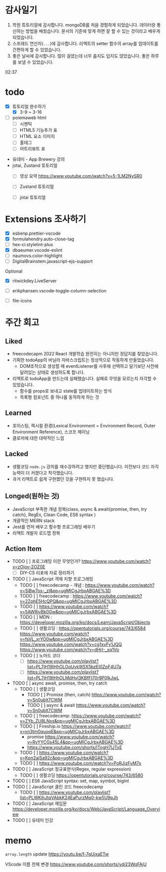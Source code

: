# 감사일기

1. 학원 튜토리얼에 감사합니다. mongoDB를 처음 경험하게 되었습니다. 데이터랑 통신하는 방법을 배웠습니다. 문서의 기준에 맞게 하면 잘 할 수 있는 것이라고 배우게 되었습니다.
2. 스프레드 연산자(`...`)에 감사합니다. 리액트의 setter 함수의 array를 업데이트를 간편하게 할 수 있었습니다.
3. 좋은 날씨에 감사합니다. 많이 걸었는데 너무 춥지도 덥지도 않았습니다. 좋은 하루를 보낼 수 있었습니다.

02:37

# todo

- [x] 튜토리얼 완수하기
    - [x] 3-9 ~ 3-16
- [ ] poiemaweb html
    - [ ] 시멘틱
    - [ ] HTML5 기능추가 표
    - [ ] HTML 요소 이미지
    - [ ] 홀태그
    - [ ] 어트리뷰트 표
- 유데미 - App Brewery 강의
- jotai, Zustand 튜토리얼
    - [ ] 영상 요약 https://www.youtube.com/watch?v=5-1LM2NySR0
    - [ ] Zustand 튜토리얼
    - [ ] jotai 튜토리얼


# Extensions 조사하기

- [x] esbenp.prettier-vscode
- [x] formulahendry.auto-close-tag
- [ ] hex-ci.stylelint-plus
- [x] dbaeumer.vscode-eslint
- [ ] naumovs.color-highlight
- [ ] DigitalBrainstem.javascript-ejs-support

Optional

- [x] ritwickdey.LiveServer
- [ ] erikphansen.vscode-toggle-column-selection
- [ ] file-icons


# 주간 회고

## Liked
- freecodecapm 2022 React 개발학습 완전히는 아니지만 정답지를 찾았습니다.
- 기획한 todoApp의 바닐라 자바스크립트는 정상적으로 작동하게 만들었습니다.
    - DOM조작으로 생성할 때 eventListener를 사후에 선택하고 달기보단 사전에 달려있는 상태로 생성하도록 합니다.
- 리액트로 todoApp을 만드는데 실패했습니다. 실패로 무엇을 모르는지 자각할 수 있었습니다.
    - 함수를 props로 보내고 state를 업데이트하는 방식
    - 목록형 컴포넌트 중 하나를 동작하게 하는 것

## Learned
- 호이스팅, 렉시컬 환경(Lexical Environment = Environment Record, Outer Environment Reference), 스코프 체이닝
- 클로저에 대한 대략적인 느낌

## Lacked
- 생활코딩 `node.js` 강의를 재수강하려고 했지만 중단했습니다. 이전보다 코드 자각 능력이 더 커졌다고 착각했습니다.
- 과거 리액트로 쉽게 구현했던 것을 구현하지 못 했습니다.

## Longed(원하는 것)
- JavaScript 부족한 개념 정복(class, async & await{promise, then, try catch}, RegEx, Clean Code, ES6 syntax )
- 개괄적인 MERN stack
- Jest를 먼저 배우고 함수형 프로그래밍 배우기
- 리액트 개발자 로드맵 정복

## Action Item
- TODO [ ] 프로그래밍 이란 무엇인가? https://www.youtube.com/watch?v=zOjov-2OZ0E
    - [ ] DIY-CS 리포에 자료 정리하기
- TODO [ ] JavaScript 객체 지향 프로그래밍
    - TODO [ ] freecodecamp - 개념 : https://www.youtube.com/watch?v=SiBw7os-_zI&pp=ugMICgJrbxABGAE%3D
    - TODO [ ] freecodecamp : https://www.youtube.com/watch?v=2ZphE5HcQPQ&pp=ugMICgJrbxABGAE%3D
    - TODO [ ] https://www.youtube.com/watch?v=5AWRivBk0Gw&pp=ugMICgJrbxABGAE%3D
    - TODO [ ] MDN : https://developer.mozilla.org/ko/docs/Learn/JavaScript/Objects
    - TODO [ ] 생활코딩 : https://opentutorials.org/course/743/6584
    https://www.youtube.com/watch?v=fsVL_xrYO0w&pp=ugMICgJrbxABGAE%3D
    https://www.youtube.com/watch?v=cg1xvFy1JQQ
    https://www.youtube.com/watch?v=dHrI-_xq1Vo
    - TODO [ ] 노마드 코더
        - [ ] https://www.youtube.com/playlist?list=PL7jH19IHhOLOoUvk9lSX5bzEI0ZpF4U7a
        - [ ] https://www.youtube.com/playlist?list=PL7jH19IHhOLMdHvl3KBfFI70r9P0lkJwL
- TODO [ ] async await, promise, then, try catch
    - TODO [ ] 생활코딩
        - TODO [ ] Promise (then, catch) https://www.youtube.com/watch?v=Sn0ublt7CWM
        - TODO [ ] async & await https://www.youtube.com/watch?v=Sn0ublt7CWM
    - TODO [ ] freecodecamp: https://www.youtube.com/watch?v=ZYb_ZU8LNxs&pp=ugMICgJrbxABGAE%3D
    - TODO [ ] Fireship.io https://www.youtube.com/watch?v=vn3tm0quoqE&pp=ugMICgJrbxABGAE%3D
        - promise https://www.youtube.com/watch?v=RvYYCGs45L4&pp=ugMICgJrbxABGAE%3D
        - https://www.youtube.com/shorts/ITogH7lJTyE
    - TODO [ ] https://www.youtube.com/watch?v=Kpn2ajSa92c&pp=ugMICgJrbxABGAE%3D
    - TODO [ ] https://www.youtube.com/watch?v=PoRJizFvM7s
- TODO [ ] JavaScript 정규표현식(Regex, regular expression)
    - TODO [ ] 생활코딩 https://opentutorials.org/course/743/6580
- TODO [ ] ES6 JavaScript syntax: set, map, symbol, bigint
- TODO [ ] JavaScript 클린 코드 freecodecamp
    - TODO [ ] https://www.youtube.com/playlist?list=PLWKjhJtqVAbkK24EaPurzMq0-kw5U9pJh
- TODO [ ] JavaScript 재입문 https://developer.mozilla.org/ko/docs/Web/JavaScript/Language_Overview
- TODO [ ] 유데미 인강
# memo

`array.length` update
https://youtu.be/f-7gUixaETw

VScode 이름 전체 변경
https://www.youtube.com/shorts/ydj23WqFAjU
